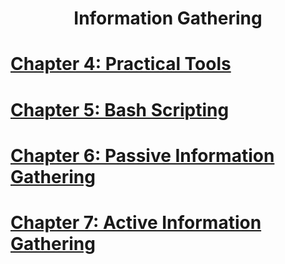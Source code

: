 <div align='center'>

# **Information Gathering**

</div>

# **[Chapter 4: Practical Tools](./Chapter_4_Practical_Tools.md)**

# **[Chapter 5: Bash Scripting](./Chapter_5_Bash_Scripting.md)**

# **[Chapter 6: Passive Information Gathering](./Chapter_6_Passive_Information_Gathering.md)**

# **[Chapter 7: Active Information Gathering](./Chapter_7_Active_Information_Gathering.md)**